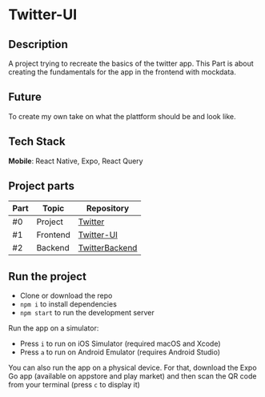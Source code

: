 # Twitter-UI

## Description

A project trying to recreate the basics of the twitter app. This Part is about creating the fundamentals for the app in the frontend with mockdata.

## Future

To create my own take on what the plattform should be and look like.

## Tech Stack

**Mobile**: React Native, Expo, React Query

## Project parts

| Part | Topic    | Repository                                                    |
| ---- | -------- | ------------------------------------------------------------- |
| #0   | Project  | [Twitter](https://github.com/elmersson/Twitter)               |
| #1   | Frontend | [Twitter-UI](https://github.com/elmersson/Twitter-UI)         |
| #2   | Backend  | [TwitterBackend](https://github.com/elmersson/TwitterBackend) |

## Run the project

- Clone or download the repo
- ```npm i``` to install dependencies
- ```npm start``` to run the development server

Run the app on a simulator:

- Press `i` to run on iOS Simulator (required macOS and Xcode)
- Press `a` to run on Android Emulator (requires Android Studio)

You can also run the app on a physical device. For that, download the Expo Go app (available on appstore and play market) and then scan the QR code from your terminal (press `c` to display it)
